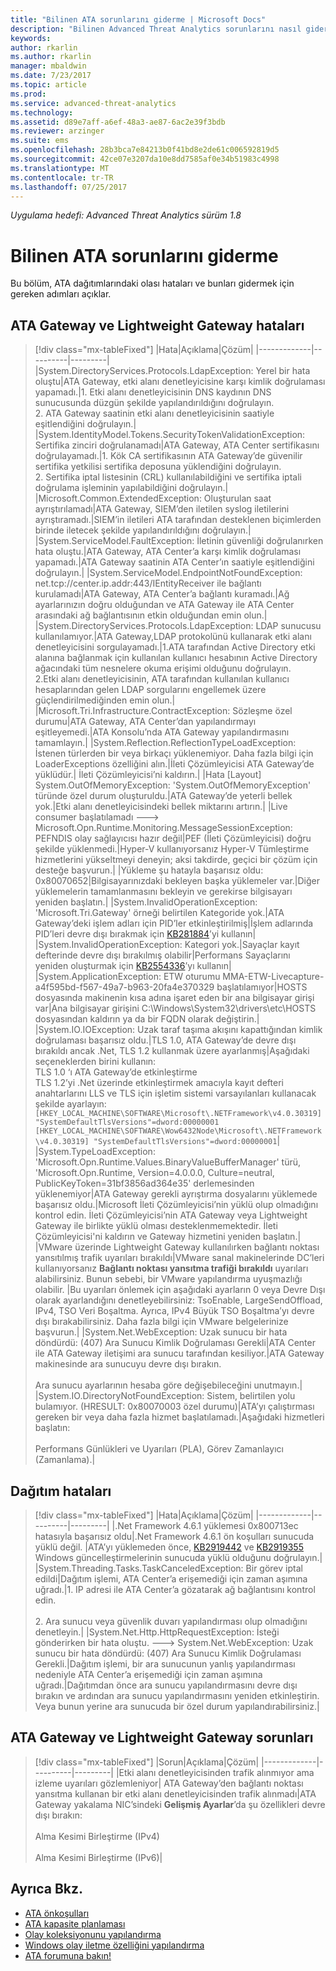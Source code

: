 ```yaml
---
title: "Bilinen ATA sorunlarını giderme | Microsoft Docs"
description: "Bilinen Advanced Threat Analytics sorunlarını nasıl giderebileceğinizi açıklar"
keywords: 
author: rkarlin
ms.author: rkarlin
manager: mbaldwin
ms.date: 7/23/2017
ms.topic: article
ms.prod: 
ms.service: advanced-threat-analytics
ms.technology: 
ms.assetid: d89e7aff-a6ef-48a3-ae87-6ac2e39f3bdb
ms.reviewer: arzinger
ms.suite: ems
ms.openlocfilehash: 28b3bca7e84213b0f41bd8e2de61c006592819d5
ms.sourcegitcommit: 42ce07e3207da10e8dd7585af0e34b51983c4998
ms.translationtype: MT
ms.contentlocale: tr-TR
ms.lasthandoff: 07/25/2017
---
```

*Uygulama hedefi: Advanced Threat Analytics sürüm 1.8*



# <a name="troubleshooting-ata-known-issues"></a>Bilinen ATA sorunlarını giderme

Bu bölüm, ATA dağıtımlarındaki olası hataları ve bunları gidermek için gereken adımları açıklar.

## <a name="ata-gateway-and-lightweight-gateway-errors"></a>ATA Gateway ve Lightweight Gateway hataları

> [!div class="mx-tableFixed"]
|Hata|Açıklama|Çözüm|
|-------------|----------|---------|
|System.DirectoryServices.Protocols.LdapException: Yerel bir hata oluştu|ATA Gateway, etki alanı denetleyicisine karşı kimlik doğrulaması yapamadı.|1. Etki alanı denetleyicisinin DNS kaydının DNS sunucusunda düzgün şekilde yapılandırıldığını doğrulayın. <br>2. ATA Gateway saatinin etki alanı denetleyicisinin saatiyle eşitlendiğini doğrulayın.|
|System.IdentityModel.Tokens.SecurityTokenValidationException: Sertifika zinciri doğrulanamadı|ATA Gateway, ATA Center sertifikasını doğrulayamadı.|1. Kök CA sertifikasının ATA Gateway’de güvenilir sertifika yetkilisi sertifika deposuna yüklendiğini doğrulayın. <br>2. Sertifika iptal listesinin (CRL) kullanılabildiğini ve sertifika iptali doğrulama işleminin yapılabildiğini doğrulayın.|
|Microsoft.Common.ExtendedException: Oluşturulan saat ayrıştırılamadı|ATA Gateway, SIEM’den iletilen syslog iletilerini ayrıştıramadı.|SIEM’in iletileri ATA tarafından desteklenen biçimlerden birinde iletecek şekilde yapılandırıldığını doğrulayın.|
|System.ServiceModel.FaultException: İletinin güvenliği doğrulanırken hata oluştu.|ATA Gateway, ATA Center’a karşı kimlik doğrulaması yapamadı.|ATA Gateway saatinin ATA Center’ın saatiyle eşitlendiğini doğrulayın.|
|System.ServiceModel.EndpointNotFoundException: net.tcp://center.ip.addr:443/IEntityReceiver ile bağlantı kurulamadı|ATA Gateway, ATA Center’a bağlantı kuramadı.|Ağ ayarlarınızın doğru olduğundan ve ATA Gateway ile ATA Center arasındaki ağ bağlantısının etkin olduğundan emin olun.|
|System.DirectoryServices.Protocols.LdapException: LDAP sunucusu kullanılamıyor.|ATA Gateway,LDAP protokolünü kullanarak etki alanı denetleyicisini sorgulayamadı.|1.ATA tarafından Active Directory etki alanına bağlanmak için kullanılan kullanıcı hesabının Active Directory ağacındaki tüm nesnelere okuma erişimi olduğunu doğrulayın. <br>2.Etki alanı denetleyicisinin, ATA tarafından kullanılan kullanıcı hesaplarından gelen LDAP sorgularını engellemek üzere güçlendirilmediğinden emin olun.|
|Microsoft.Tri.Infrastructure.ContractException: Sözleşme özel durumu|ATA Gateway, ATA Center’dan yapılandırmayı eşitleyemedi.|ATA Konsolu’nda ATA Gateway yapılandırmasını tamamlayın.|
|System.Reflection.ReflectionTypeLoadException: İstenen türlerden bir veya birkaçı yüklenemiyor. Daha fazla bilgi için LoaderExceptions özelliğini alın.|İleti Çözümleyicisi ATA Gateway’de yüklüdür.| İleti Çözümleyicisi’ni kaldırın.|
|Hata [Layout] System.OutOfMemoryException: 'System.OutOfMemoryException' türünde özel durum oluşturuldu.|ATA Gateway’de yeterli bellek yok.|Etki alanı denetleyicisindeki bellek miktarını artırın.|
|Live consumer  başlatılamadı ---> Microsoft.Opn.Runtime.Monitoring.MessageSessionException: PEFNDIS olay sağlayıcısı hazır değil|PEF (İleti Çözümleyicisi) doğru şekilde yüklenmedi.|Hyper-V kullanıyorsanız Hyper-V Tümleştirme hizmetlerini yükseltmeyi deneyin; aksi takdirde, geçici bir çözüm için desteğe başvurun.|
|Yükleme şu hatayla başarısız oldu: 0x80070652|Bilgisayarınızdaki bekleyen başka yüklemeler var.|Diğer yüklemelerin tamamlanmasını bekleyin ve gerekirse bilgisayarı yeniden başlatın.|
|System.InvalidOperationException: 'Microsoft.Tri.Gateway' örneği belirtilen Kategoride yok.|ATA Gateway’deki işlem adları için PID’ler etkinleştirilmiş|İşlem adlarında PID’leri devre dışı bırakmak için [KB281884](https://support.microsoft.com/kb/281884)’yi kullanın|
|System.InvalidOperationException: Kategori yok.|Sayaçlar kayıt defterinde devre dışı bırakılmış olabilir|Performans Sayaçlarını yeniden oluşturmak için [KB2554336](https://support.microsoft.com/kb/2554336)’yı kullanın|
|System.ApplicationException: ETW oturumu MMA-ETW-Livecapture-a4f595bd-f567-49a7-b963-20fa4e370329 başlatılamıyor|HOSTS dosyasında makinenin kısa adına işaret eden bir ana bilgisayar girişi var|Ana bilgisayar girişini C:\Windows\System32\drivers\etc\HOSTS dosyasından kaldırın ya da bir FQDN olarak değiştirin.|
|System.IO.IOException: Uzak taraf taşıma akışını kapattığından kimlik doğrulaması başarısız oldu.|TLS 1.0, ATA Gateway’de devre dışı bırakıldı ancak .Net, TLS 1.2 kullanmak üzere ayarlanmış|Aşağıdaki seçeneklerden birini kullanın: </br> TLS 1.0 ‘ı ATA Gateway’de etkinleştirme </br>TLS 1.2’yi .Net üzerinde etkinleştirmek amacıyla kayıt defteri anahtarlarını LLS ve TLS için işletim sistemi varsayılanları kullanacak şekilde ayarlayın: `[HKEY_LOCAL_MACHINE\SOFTWARE\Microsoft\.NETFramework\v4.0.30319] "SystemDefaultTlsVersions"=dword:00000001` </br>`[HKEY_LOCAL_MACHINE\SOFTWARE\Wow6432Node\Microsoft\.NETFramework\v4.0.30319] "SystemDefaultTlsVersions"=dword:00000001`|
|System.TypeLoadException: 'Microsoft.Opn.Runtime.Values.BinaryValueBufferManager' türü, 'Microsoft.Opn.Runtime, Version=4.0.0.0, Culture=neutral, PublicKeyToken=31bf3856ad364e35' derlemesinden yüklenemiyor|ATA Gateway gerekli ayrıştırma dosyalarını yüklemede başarısız oldu.|Microsoft İleti Çözümleyicisi’nin yüklü olup olmadığını kontrol edin. İleti Çözümleyicisi’nin ATA Gateway veya Lightweight Gateway ile birlikte yüklü olması desteklenmemektedir. İleti Çözümleyicisi'ni kaldırın ve Gateway hizmetini yeniden başlatın.|
|VMware üzerinde Lightweight Gateway kullanılırken bağlantı noktası yansıtılmış trafik uyarıları bırakıldı|VMware sanal makinelerinde DC’leri kullanıyorsanız **Bağlantı noktası yansıtma trafiği bırakıldı** uyarıları alabilirsiniz. Bunun sebebi, bir VMware yapılandırma uyuşmazlığı olabilir. |Bu uyarıları önlemek için aşağıdaki ayarların 0 veya Devre Dışı olarak ayarlandığını denetleyebilirsiniz: TsoEnable, LargeSendOffload, IPv4, TSO Veri Boşaltma. Ayrıca, IPv4 Büyük TSO Boşaltma’yı devre dışı bırakabilirsiniz. Daha fazla bilgi için VMware belgelerinize başvurun.|
|System.Net.WebException: Uzak sunucu bir hata döndürdü: (407) Ara Sunucu Kimlik Doğrulaması Gerekli|ATA Center ile ATA Gateway iletişimi ara sunucu tarafından kesiliyor.|ATA Gateway makinesinde ara sunucuyu devre dışı bırakın. <br></br>Ara sunucu ayarlarının hesaba göre değişebileceğini unutmayın.|
|System.IO.DirectoryNotFoundException: Sistem, belirtilen yolu bulamıyor. (HRESULT: 0x80070003 özel durumu)|ATA’yı çalıştırması gereken bir veya daha fazla hizmet başlatılamadı.|Aşağıdaki hizmetleri başlatın: <br></br>Performans Günlükleri ve Uyarıları (PLA), Görev Zamanlayıcı (Zamanlama).|

## <a name="deployment-errors"></a>Dağıtım hataları
> [!div class="mx-tableFixed"]
|Hata|Açıklama|Çözüm|
|-------------|----------|---------|
|.Net Framework 4.6.1 yüklemesi 0x800713ec hatasıyla başarısız oldu|.Net Framework 4.6.1 ön koşulları sunucuda yüklü değil. |ATA’yı yüklemeden önce, [KB2919442](https://www.microsoft.com/download/details.aspx?id=42135) ve [KB2919355](https://support.microsoft.com/kb/2919355) Windows güncelleştirmelerinin sunucuda yüklü olduğunu doğrulayın.|
|System.Threading.Tasks.TaskCanceledException: Bir görev iptal edildi|Dağıtım işlemi, ATA Center’a erişemediği için zaman aşımına uğradı.|1.    IP adresi ile ATA Center’a gözatarak ağ bağlantısını kontrol edin. <br></br>2.    Ara sunucu veya güvenlik duvarı yapılandırması olup olmadığını denetleyin.|
|System.Net.Http.HttpRequestException: İsteği gönderirken bir hata oluştu. ---> System.Net.WebException: Uzak sunucu bir hata döndürdü: (407) Ara Sunucu Kimlik Doğrulaması Gerekli.|Dağıtım işlemi, bir ara sunucunun yanlış yapılandırması nedeniyle ATA Center’a erişemediği için zaman aşımına uğradı.|Dağıtımdan önce ara sunucu yapılandırmasını devre dışı bırakın ve ardından ara sunucu yapılandırmasını yeniden etkinleştirin. Veya bunun yerine ara sunucuda bir özel durum yapılandırabilirsiniz.|

## <a name="ata-gateway-and-lightweight-gateway-issues"></a>ATA Gateway ve Lightweight Gateway sorunları

> [!div class="mx-tableFixed"]
|Sorun|Açıklama|Çözüm|
|-------------|----------|---------|
|Etki alanı denetleyicisinden trafik alınmıyor ama izleme uyarıları gözlemleniyor|    ATA Gateway’den bağlantı noktası yansıtma kullanan bir etki alanı denetleyicisinden trafik alınmadı|ATA Gateway yakalama NIC’sindeki **Gelişmiş Ayarlar**’da şu özellikleri devre dışı bırakın:<br></br>Alma Kesimi Birleştirme (IPv4)<br></br>Alma Kesimi Birleştirme (IPv6)|





## <a name="see-also"></a>Ayrıca Bkz.
- [ATA önkoşulları](ata-prerequisites.md)
- [ATA kapasite planlaması](ata-capacity-planning.md)
- [Olay koleksiyonunu yapılandırma](configure-event-collection.md)
- [Windows olay iletme özelliğini yapılandırma](configure-event-collection.md#configuring-windows-event-forwarding)
- [ATA forumuna bakın!](https://social.technet.microsoft.com/Forums/security/home?forum=mata)
